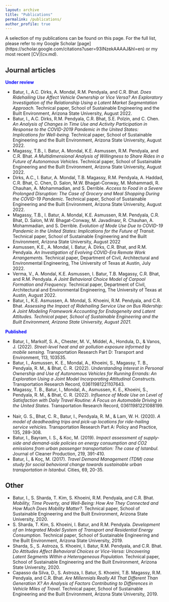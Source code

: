 ```yaml
---
layout: archive
title: "Publications"
permalink: /publications/
author_profile: true
---
```

<link rel="stylesheet" href="https://cdn.jsdelivr.net/npm/bootstrap-icons@1.7.2/font/bootstrap-icons.css">    
A selection of my publications can be found on this page. For the full list, please refer to my Google Scholar [page](https://scholar.google.com/citations?user=93INzekAAAAJ&hl=en) or my most recent [CV](cv.md).

## Journal articles
<strong style="color:#0000ff">Under review</strong>
- <span style="font-size:14px">Batur, I., A.C. Dirks, A. Mondal, R.M. Pendyala, and C.R. Bhat. <i> Does  Ridehailing Use Affect Vehicle Ownership or Vice Versa? An Exploratory Investigation of the Relationship Using a Latent Market Segmentation Approach. </i> Technical paper, School of Sustainable Engineering and the Built Environment, Arizona State University, August 2022.<button tclass="btn btn-link" style="border:0px; background-color: transparent" onclick=" window.open('https://www.caee.utexas.edu/prof/bhat/ABSTRACTS/Batur_et_al_RH_use_Veh_availability.pdf', '_blank'); return false;"><span class="bi bi-file-earmark-pdf" style="font-size: 1rem; -webkit-text-stroke-width: 1px"></span>
- <span style="font-size:14px">Batur, I., A.C. Dirks, R.M. Pendyala, C.R. Bhat, S.E. Polzin, and C. Chen. <i> An Analysis of Changes in Time Use and Activity Participation in Response to the COVID-2019 Pandemic in the United States: Implications for Well-being. </i> Technical paper, School of Sustainable Engineering and the Built Environment, Arizona State University, August 2022.<button tclass="btn btn-link" style="border:0px; background-color: transparent" onclick=" window.open('https://www.caee.utexas.edu/prof/bhat/ABSTRACTS/Batur_et_al_Covid_Time_Use_Wellbeing.pdf', '_blank'); return false;"><span class="bi bi-file-earmark-pdf" style="font-size: 1rem; -webkit-text-stroke-width: 1px"></span>
- <span style="font-size:14px">Magassy, T.B., I. Batur, A. Mondal, K.E. Asmussen, R.M. Pendyala, and C.R. Bhat. <i> A Multidimensional Analysis of Willingness to Share Rides in a Future of Autonomous Vehicles.</i> Technical paper, School of Sustainable Engineering and the Built Environment, Arizona State University, August 2022.<button tclass="btn btn-link" style="border:0px; background-color: transparent" onclick=" window.open('https://www.caee.utexas.edu/prof/bhat/ABSTRACTS/Magassy_et_al_AV_sharing.pdf, '_blank'); return false;"><span class="bi bi-file-earmark-pdf" style="font-size: 1rem; -webkit-text-stroke-width: 1px"></span>
- <span style="font-size:14px">Dirks, A.C., I. Batur, A. Mondal, T.B. Magassy, R.M. Pendyala, A. Haddad, C.R. Bhat, C. Chen, D. Salon, M.W. Bhagat-Conway, M. Mohammadi, R. Chauhan, A. Mohammadian, and S. Derrible. <i> Access to Food in a Severe Prolonged Disruption: The Case of Grocery and Meal Shopping During the COVID-19 Pandemic.</i> Technical paper, School of Sustainable Engineering and the Built Environment, Arizona State University, August 2022.<button tclass="btn btn-link" style="border:0px; background-color: transparent" onclick=" window.open('https://www.caee.utexas.edu/prof/bhat/ABSTRACTS/Dirks_et_al_COVID_Risk_Perception.pdf', '_blank'); return false;"><span class="bi bi-file-earmark-pdf" style="font-size: 1rem; -webkit-text-stroke-width: 1px"></span>
- <span style="font-size:14px">Magassy, T.B., I. Batur, A. Mondal, K.E. Asmussen, R.M. Pendyala, C.R. Bhat, D. Salon, M.W. Bhagat-Conway, M. Javadinasr, R. Chauhan, A. Mohammadian, and S. Derrible. <i>Evolution of Mode Use Due to COVID-19 Pandemic in the United States: Implications for the Future of Transit.</i> Technical paper, School of Sustainable Engineering and the Built Environment, Arizona State University, August 2022<button tclass="btn btn-link" style="border:0px; background-color: transparent" onclick=" window.open('https://www.caee.utexas.edu/prof/bhat/ABSTRACTS/Magassy_et_al_TransitEvolutionCOVID.pdf', '_blank'); return false;"><span class="bi bi-file-earmark-pdf" style="font-size: 1rem; -webkit-text-stroke-width: 1px"></span>
- <span style="font-size:14px">Asmussen, K.E., A. Mondal, I. Batur, A. Dirks, C.R. Bhat, and R.M. Pendyala. <i>An Investigation of Evolving COVID-Era Remote Work Arrangements.</i> Technical paper, Department of Civil, Architectural and Environmental Engineering, The University of Texas at Austin, July 2022.<button tclass="btn btn-link" style="border:0px; background-color: transparent" onclick=" window.open('https://www.caee.utexas.edu/prof/bhat/ABSTRACTS/AFLTW.pdf', '_blank'); return false;"><span class="bi bi-file-earmark-pdf" style="font-size: 1rem; -webkit-text-stroke-width: 1px"></span>
- <span style="font-size:14px">Verma, V., A. Mondal, K.E. Asmussen, I. Batur, T.B. Magassy, C.R. Bhat, and R.M. Pendyala. <i> A Joint Behavioral Choice Model of Carpool Formation and Frequency. </i>Technical paper, Department of Civil, Architectural and Environmental Engineering, The University of Texas at Austin, August 2022.<button tclass="btn btn-link" style="border:0px; background-color: transparent" onclick=" window.open('https://www.caee.utexas.edu/prof/bhat/ABSTRACTS/CarpoolFormationChoices.pdf', '_blank'); return false;"><span class="bi bi-file-earmark-pdf" style="font-size: 1rem; -webkit-text-stroke-width: 1px"></span>
- <span style="font-size:14px">Batur, I., K.E. Asmussen, A. Mondal, S. Khoeini, R.M. Pendyala, and C.R. Bhat.<i> Assessing the Impact of Ridehailing Service Use on Bus Ridership: A Joint Modeling Framework Accounting for Endogeneity and Latent Attitudes. Technical paper, School of Sustainable Engineering and the Built Environment, Arizona State University, August 2021.</i><button tclass="btn btn-link" style="border:0px; background-color: transparent" onclick=" window.open('/files/papers/RidehailingBusUseChange.pdf', '_blank'); return false;"><span class="bi bi-file-earmark-pdf" style="font-size: 1rem; -webkit-text-stroke-width: 1px"></span>

<strong style="color:#0000ff">Published</strong>
- <span style="font-size:14px"> Batur, I., Markolf, S. A., Chester, M. V., Middel, A., Hondula, D., & Vanos, J. (2022). <i> Street-level heat and air pollution exposure informed by mobile sensing. </i> Transportation Research Part D: Transport and Environment, 113, 103535. <button tclass="btn btn-link" style="border:0px; background-color: transparent" onclick=" window.open('https://www.sciencedirect.com/science/article/pii/S1361920922003613?casa_token=nfaDefORB3wAAAAA:Ur1bA6ry1LOpCfMkB_S8hoXCbE1JT9qX-1s7S2iymwlF8b0w2DwM6WR9BFg1V7XIEFV4d15LZWU', '_blank'); return false;"><span class="bi bi-link-45deg" style="font-size: 1.2rem; -webkit-text-stroke-width: 1px"></span></button> <button tclass="btn btn-link" style="border:0px; background-color: transparent" onclick="window.location.href='https://bing.com';"><span class="bi bi-file-earmark-pdf" style="font-size: 1rem; -webkit-text-stroke-width: 1px"></span></button> </span>
- <span style="font-size:14px"> Batur, I., Asmussen, K. E., Mondal, A., Khoeini, S., Magassy, T. B., Pendyala, R. M., & Bhat, C. R. (2022). <i> Understanding Interest in Personal Ownership and Use of Autonomous Vehicles for Running Errands: An Exploration Using a Joint Model Incorporating Attitudinal Constructs. </i> Transportation Research Record, 03611981221107643. <button tclass="btn btn-link" style="border:0px; background-color: transparent" onclick=" window.open('https://journals.sagepub.com/doi/abs/10.1177/03611981221107643', '_blank'); return false;"><span class="bi bi-link-45deg" style="font-size: 1.2rem; -webkit-text-stroke-width: 1px"></span></button> <button tclass="btn btn-link" style="border:0px; background-color: transparent" onclick="window.location.href='https://bing.com';"><span class="bi bi-file-earmark-pdf" style="font-size: 1rem; -webkit-text-stroke-width: 1px"></span></button> </span>
- <span style="font-size:14px"> Magassy, T. B., Batur, I., Mondal, A., Asmussen, K. E., Khoeini, S., Pendyala, R. M., & Bhat, C. R. (2022). <i> Influence of Mode Use on Level of Satisfaction with Daily Travel Routine: A Focus on Automobile Driving in the United States. </i> Transportation Research Record, 03611981221088199. <button tclass="btn btn-link" style="border:0px; background-color: transparent" onclick="window.open('https://journals.sagepub.com/doi/full/10.1177/03611981221088199?casa_token=j35CMaAFkHgAAAAA%3A5KsUYosGnH9XTqCUumFllVsHELCo-oF3OiCQi8ksBBhTZVNCIpBLEF63kFCBGodELwxyeguZUw-8Gg', '_blank'); return false;"><span class="bi bi-link-45deg" style="font-size: 1.2rem; -webkit-text-stroke-width: 1px"></span></button> <button tclass="btn btn-link" style="border:0px; background-color: transparent" onclick="window.location.href='https://bing.com';"><span class="bi bi-file-earmark-pdf" style="font-size: 1rem; -webkit-text-stroke-width: 1px"></span></button> </span>
- <span style="font-size:14px"> Nair, G. S., Bhat, C. R., Batur, I., Pendyala, R. M., & Lam, W. H. (2020). <i> A model of deadheading trips and pick-up locations for ride-hailing service vehicles. </i> Transportation Research Part A: Policy and Practice, 135, 289-308. <button tclass="btn btn-link" style="border:0px; background-color: transparent" onclick=" window.open('https://www.sciencedirect.com/science/article/pii/S0965856419310985?casa_token=8D3Y3DfGHP4AAAAA:i-YXdXpHwIfn7Nc8M3NaYnG_GeYplNxVrca79CbT2q8YHjONU4w-CjwdDyCBbx6b_Jne9Y3G48U', '_blank'); return false;" ><span class="bi bi-link-45deg" style="font-size: 1.2rem; -webkit-text-stroke-width: 1px"></span></button> <button tclass="btn btn-link" style="border:0px; background-color: transparent" onclick="window.location.href='https://bing.com';"><span class="bi bi-file-earmark-pdf" style="font-size: 1rem; -webkit-text-stroke-width: 1px"></span></button> </span>
- <span style="font-size:14px"> Batur, I., Bayram, I. S., & Koc, M. (2019). <i>Impact assessment of supply-side and demand-side policies on energy consumption and CO2 emissions from urban passenger transportation: The case of Istanbul. </i> Journal of Cleaner Production, 219, 391-410. <button tclass="btn btn-link" style="border:0px; background-color: transparent" onclick=" window.open('https://www.sciencedirect.com/science/article/pii/S0959652619304494?casa_token=xRqQDPkB-lUAAAAA:WMD2EvULYJ_R8_r-lOp6zS3MDgax2qif3c3JuIt5Ht7dhydqA95TWWXvI4dak9FeX_51Ztd0cbM', '_blank'); return false;"><span class="bi bi-link-45deg" style="font-size: 1.2rem; -webkit-text-stroke-width: 1px"></span></button> <button tclass="btn btn-link" style="border:0px; background-color: transparent" onclick="window.location.href='https://bing.com';"><span class="bi bi-file-earmark-pdf" style="font-size: 1rem; -webkit-text-stroke-width: 1px"></span></button> </span>
- <span style="font-size:14px"> Batur, İ., & Koç, M. (2017).<i> Travel Demand Management (TDM) case study for social behavioral change towards sustainable urban transportation in Istanbul. </i> Cities, 69, 20-35. <button tclass="btn btn-link" style="border:0px; background-color: transparent"  onclick=" window.open('https://www.sciencedirect.com/science/article/pii/S0264275117300148?casa_token=fZRED0XSZJMAAAAA:y4gQ2GlUgDzkogMCCkEEF1oe9nEdCotE100SoDtWZAbs-6zAGZTM9_Kqbcc1QF5nu2201ezFYTY', '_blank'); return false;"><span class="bi bi-link-45deg" style="font-size: 1.2rem; -webkit-text-stroke-width: 1px"></span></button> <button tclass="btn btn-link" style="border:0px; background-color: transparent" onclick="window.location.href='https://bing.com';"><span class="bi bi-file-earmark-pdf" style="font-size: 1rem; -webkit-text-stroke-width: 1px"></span></button> </span>

## Other
- <span style="font-size:14px"> Batur, I., S. Sharda, T. Kim, S. Khoeini, R.M. Pendyala, and C.R. Bhat. <i>Mobility, Time Poverty, and Well-Being: How Are They Connected and How Much Does Mobility Matter?.</i> Technical paper, School of Sustainable Engineering and the Built Environment, Arizona State University, 2020.<button tclass="btn btn-link" style="border:0px; background-color: transparent" onclick=" window.open('/files/papers/ZeroTripMakersTimePovertyWellbeing_Baturetal_TRB2020.pdf', '_blank'); return false;"><span class="bi bi-file-earmark-pdf" style="font-size: 1rem; -webkit-text-stroke-width: 1px"></span>
- <span style="font-size:14px"> S. Sharda, T. Kim, S. Khoeini, I. Batur, and R.M. Pendyala. <i> Development of an Integrated Model System of Transport and Residential Energy Consumption. </i> Technical paper, School of Sustainable Engineering and the Built Environment, Arizona State University, 2019.<button tclass="btn btn-link" style="border:0px; background-color: transparent" onclick=" window.open('/files/papers/shivam_et_al_energy.pdf', '_blank'); return false;"><span class="bi bi-file-earmark-pdf" style="font-size: 1rem; -webkit-text-stroke-width: 1px"></span>
- <span style="font-size:14px"> Sharda, S., S. Astroza, S. Khoeini, I. Batur, R.M. Pendyala, and C.R. Bhat. <i> Do Attitudes Affect Behavioral Choices or Vice-Versa: Uncovering Latent Segments Within a Heterogeneous Population.</i> Technical paper, School of Sustainable Engineering and the Built Environment, Arizona State University, 2020.<button tclass="btn btn-link" style="border:0px; background-color: transparent" onclick=" window.open('https://www.caee.utexas.edu/prof/bhat/ABSTRACTS/AttitudesBehavior_Latent_Seg.pdf', '_blank'); return false;"><span class="bi bi-file-earmark-pdf" style="font-size: 1rem; -webkit-text-stroke-width: 1px"></span>
- <span style="font-size:14px"> Capasso da Silva, D., S. Astroza, I. Batur, S. Khoeini, T.B. Magassy, R.M. Pendyala, and C.R. Bhat. <i> Are Millennials Really All That Different Than Generation X? An Analysis of Factors Contributing to Differences in Vehicle Miles of Travel.</i> Technical paper, School of Sustainable Engineering and the Built Environment, Arizona State University, 2019.<button tclass="btn btn-link" style="border:0px; background-color: transparent" onclick=" window.open('https://www.caee.utexas.edu/prof/bhat/ABSTRACTS/MillennialsDifferent.pdf', '_blank'); return false;"><span class="bi bi-file-earmark-pdf" style="font-size: 1rem; -webkit-text-stroke-width: 1px"></span>
